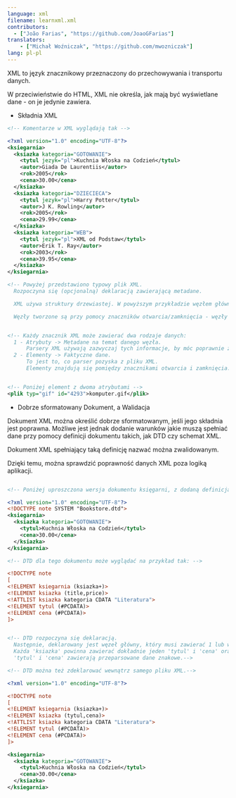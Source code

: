 ```yaml
---
language: xml
filename: learnxml.xml
contributors:
  - ["João Farias", "https://github.com/JoaoGFarias"]
translators:
    - ["Michał Woźniczak", "https://github.com/mwozniczak"]
lang: pl-pl
---
```


XML to język znacznikowy przeznaczony do przechowywania i transportu danych.

W przeciwieństwie do HTML, XML nie określa, jak mają być wyświetlane dane - on je jedynie zawiera.

* Składnia XML

```xml
<!-- Komentarze w XML wyglądają tak -->

<?xml version="1.0" encoding="UTF-8"?>
<ksiegarnia>
  <ksiazka kategoria="GOTOWANIE">
    <tytul jezyk="pl">Kuchnia Włoska na Codzień</tytul>
    <autor>Giada De Laurentiis</autor>
    <rok>2005</rok>
    <cena>30.00</cena>
  </ksiazka>
  <ksiazka kategoria="DZIECIECA">
    <tytul jezyk="pl">Harry Potter</tytul>
    <autor>J K. Rowling</autor>
    <rok>2005</rok>
    <cena>29.99</cena>
  </ksiazka>
  <ksiazka kategoria="WEB">
    <tytul jezyk="pl">XML od Podstaw</tytul>
    <autor>Erik T. Ray</autor>
    <rok>2003</rok>
    <cena>39.95</cena>
  </ksiazka>
</ksiegarnia>

<!-- Powyżej przedstawiono typowy plik XML.
  Rozpoczyna się (opcjonalną) deklaracją zawierającą metadane.

  XML używa struktury drzewiastej. W powyższym przykładzie węzłem głównym jest 'ksiegarnia', posiadająca trzy węzły podrzędne, wszystkie typu 'ksiazka'. Węzły te mogą mieć swoje podrzędne węzły, które z kolei... i tak dalej.

  Węzły tworzone są przy pomocy znaczników otwarcia/zamknięcia - węzły podrzędne to po prostu takie, które znajdują się między tymi znacznikami. -->


<!-- Każdy znacznik XML może zawierać dwa rodzaje danych:
  1 - Atrybuty -> Metadane na temat danego węzła.
      Parsery XML używają zazwyczaj tych informacje, by móc poprawnie zapisać zawarte dane. Zapisywane są w postaci nazwa="wartość" wewnątrz znacznika otwarcia.
  2 - Elementy -> Faktyczne dane.
      To jest to, co parser pozyska z pliku XML.
      Elementy znajdują się pomiędzy znacznikami otwarcia i zamknięcia. -->


<!-- Poniżej element z dwoma atrybutami -->
<plik typ="gif" id="4293">komputer.gif</plik>


```

* Dobrze sformatowany Dokument, a Walidacja

Dokument XML można określić dobrze sformatowanym, jeśli jego składnia jest poprawna.
Możliwe jest jednak dodanie warunków jakie muszą spełniać dane przy pomocy definicji dokumentu takich, jak DTD czy schemat XML.

Dokument XML spełniający taką definicję nazwać można zwalidowanym.

Dzięki temu, można sprawdzić poprawność danych XML poza logiką aplikacji.

```xml

<!-- Poniżej uproszczona wersja dokumentu księgarni, z dodaną definicją DTD.-->

<?xml version="1.0" encoding="UTF-8"?>
<!DOCTYPE note SYSTEM "Bookstore.dtd">
<ksiegarnia>
  <ksiazka kategoria="GOTOWANIE">
    <tytul>Kuchnia Włoska na Codzień</tytul>
    <cena>30.00</cena>
  </ksiazka>
</ksiegarnia>

<!-- DTD dla tego dokumentu może wyglądać na przykład tak: -->

<!DOCTYPE note
[
<!ELEMENT ksiegarnia (ksiazka+)>
<!ELEMENT ksiazka (title,price)>
<!ATTLIST ksiazka kategoria CDATA "Literatura">
<!ELEMENT tytul (#PCDATA)>
<!ELEMENT cena (#PCDATA)>
]>


<!-- DTD rozpoczyna się deklaracją.
  Następnie, deklarowany jest węzeł główny, który musi zawierać 1 lub więcej węzłów 'ksiazka'.
  Każda 'ksiazka' powinna zawierać dokładnie jeden 'tytul' i 'cena' oraz atrybut 'kategoria', którego domyślną wartością jest "Literatura".
  'tytul' i 'cena' zawierają przeparsowane dane znakowe.-->

<!-- DTD można też zdeklarować wewnątrz samego pliku XML.-->

<?xml version="1.0" encoding="UTF-8"?>

<!DOCTYPE note
[
<!ELEMENT ksiegarnia (ksiazka+)>
<!ELEMENT ksiazka (tytul,cena)>
<!ATTLIST ksiazka kategoria CDATA "Literatura">
<!ELEMENT tytul (#PCDATA)>
<!ELEMENT cena (#PCDATA)>
]>

<ksiegarnia>
  <ksiazka kategoria="GOTOWANIE">
    <tytul>Kuchnia Włoska na Codzień</tytul>
    <cena>30.00</cena>
  </ksiazka>
</ksiegarnia>
```
